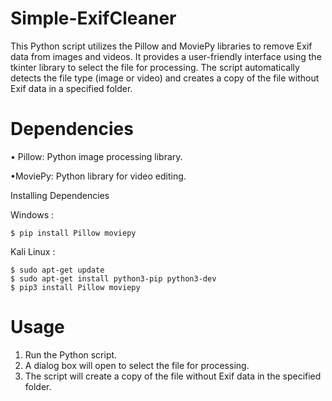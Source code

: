 # Simple-ExifCleaner

This Python script utilizes the Pillow and MoviePy libraries to remove Exif data from images and videos. It provides a user-friendly interface using the tkinter library to select the file for processing. The script automatically detects the file type (image or video) and creates a copy of the file without Exif data in a specified folder.

# Dependencies
• Pillow: Python image processing library.

•MoviePy: Python library for video editing.

Installing Dependencies

Windows :

    $ pip install Pillow moviepy

Kali Linux :

    $ sudo apt-get update
    $ sudo apt-get install python3-pip python3-dev
    $ pip3 install Pillow moviepy



    

    


# Usage
1. Run the Python script.
2. A dialog box will open to select the file for processing.
3. The script will create a copy of the file without Exif data in the specified folder.
    
